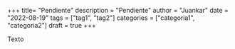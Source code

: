 +++
title= "Pendiente"
description = "Pendiente"
author = "Juankar"
date = "2022-08-19"
tags = ["tag1", "tag2"]
categories = ["categoria1", "categoria2"]
draft = true
+++

Texto